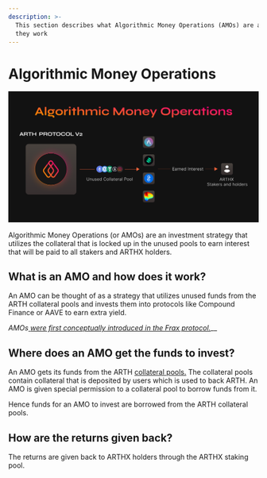 ```yaml
---
description: >-
  This section describes what Algorithmic Money Operations (AMOs) are and how
  they work
---
```


# Algorithmic Money Operations

![](../.gitbook/assets/arthx-algorithmic-money-operations-amo-.png)

Algorithmic Money Operations \(or AMOs\) are an investment strategy that utilizes the collateral that is locked up in the unused pools to earn interest that will be paid to all stakers and ARTHX holders.

## What is an AMO and how does it work?

An AMO can be thought of as a strategy that utilizes unused funds from the ARTH collateral pools and invests them into protocols like Compound Finance or AAVE to earn extra yield.

_AMOs_[ _were first conceptually introduced in the Frax protocol._](https://docs.frax.finance/amo/overview)\_\_

## Where does an AMO get the funds to invest?

An AMO gets its funds from the ARTH [collateral pools.](collateral-pools/) The collateral pools contain collateral that is deposited by users which is used to back ARTH. An AMO is given special permission to a collateral pool to borrow funds from it. 

Hence funds for an AMO to invest are borrowed from the ARTH collateral pools.

## How are the returns given back?

The returns are given back to ARTHX holders through the ARTHX staking pool. 

